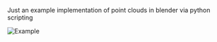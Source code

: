 Just an example implementation of point clouds in blender via python scripting

![Example](example_output.gif)
